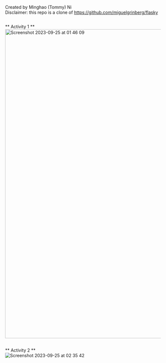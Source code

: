 Created by Minghao (Tommy) Ni\
Disclaimer: this repo is a clone of https://github.com/miguelgrinberg/flasky
##
** Activity 1 **\
<img width="1000" alt="Screenshot 2023-09-25 at 01 46 09" src="https://github.com/unreliable-tn/ECE444-F2023-Lab1/assets/82098467/b37bbaaf-f330-4926-85e3-fe3e13c16683">
##
** Activity 2 **\
![Screenshot 2023-09-25 at 02 35 42](https://github.com/unreliable-tn/ECE444-F2023-Lab1/assets/82098467/94acb51b-d5a0-4017-9809-29493232b7fc)
